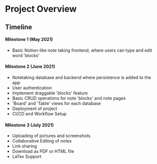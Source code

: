 # Project Overview

## Timeline
#### Milestone 1 (May 2021)
* Basic Notion-like note taking frontend, where users can type and edit word 'blocks'

#### Milestone 2 (June 2021)
* Notetaking database and backend where persistence is added to the app
* User authentication
* Implement draggable 'blocks' feature
* Basic CRUD operations for note 'blocks' and note pages
* 'Board' and 'Table' views for each database
* Deployment of project
* CI/CD and Workflow Setup

#### Milestone 3 (July 2021)
* Uploading of pictures and screenshots
* Collaborative Editing of notes
* Link sharing
* Download as PDF or HTML file
* LaTex Support